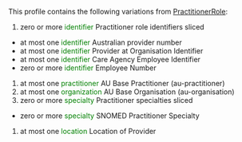 This profile contains the following variations from [PractitionerRole](http://hl7.org/fhir/STU3/PractitionerRole):

1. zero or more <span style='color:green'> identifier </span> Practitioner role identifiers sliced
  * at most one <span style='color:green'> identifier </span> Australian provider number
  * at most one <span style='color:green'> identifier </span> Provider at Organisation Identifier
  * at most one <span style='color:green'> identifier </span> Care Agency Employee Identifier
  * zero or more <span style='color:green'> identifier </span> Employee Number
1. at most one <span style='color:green'> practitioner </span> AU Base Practitioner (au-practitioner)
1. at most one <span style='color:green'> organization </span> AU Base Organisation (au-organisation)
1. zero or more <span style='color:green'> specialty </span> Practitioner specialties sliced
  * zero or more <span style='color:green'> specialty </span> SNOMED Practitioner Specialty
1. at most one <span style='color:green'> location </span> Location of Provider
